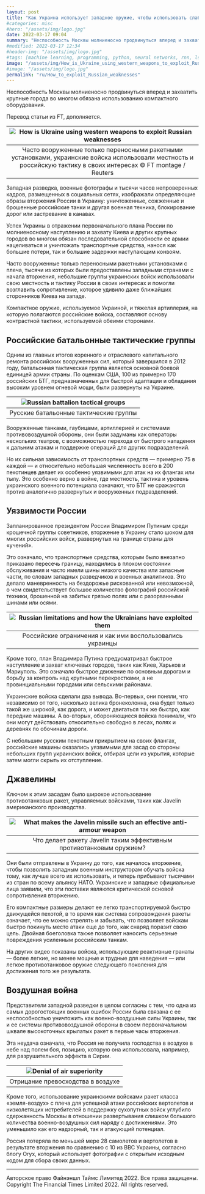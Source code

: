 ```yaml
---
layout: post
title: "Как Украина использует западное оружие, чтобы использовать слабости России?"
#categories: misc
#hero: "/assets/img/logo.jpg"
date: 2022-03-17 09:04
summary: "Неспособность Москвы молниеносно продвинуться вперед и захватить крупные города во многом обязана использованию компактного оборудования."
#modified: 2022-03-17 12:34
#header-img: "/assets/img/logo.jpg"
#tags: [machine learning, programming, python, neural networks, rnn, lstm]
image: "/assets/img/How_is_Ukraine_using_western_weapons_to_exploit_Russian_weaknesses.webp"
#image: "/assets/img/logo.jpg"
permalink: "ru/How_to_exploit_Russian_weaknesses"
---
```


Неспособность Москвы молниеносно продвинуться вперед и захватить крупные города во многом обязана использованию компактного оборудования.  

Перевод статьи из FT, дополняется.  

| ![How is Ukraine using western weapons to exploit Russian weaknesses](https://res.cloudinary.com/intheua/image/upload/s--eTpxijto--/v1647521861/work/How_is_Ukraine_using_western_weapons_to_exploit_Russian_weaknesses_q1x46v.webp) |
|:--:|
| Часто вооруженные только переносными ракетными установками, украинские войска использовали местность и российскую тактику в своих интересах © FT montage / Reuters |  

Западная разведка, военные фотографы и тысячи часов непроверенных кадров, размещенных в социальных сетях, изображали определяющие образы вторжения России в Украину: уничтоженные, сожженные и брошенные российские танки и другая военная техника, блокирование дорог или застревание в канавах.  

Успех Украины в отражении первоначального плана России по молниеносному наступлению и захвату Киева и других крупных городов во многом обязан последовательной способности ее армии нацеливаться и уничтожать транспортные средства, нанося как большие потери, так и большие задержки наступающим конвоям.  

Часто вооруженные только переносными ракетными установками с плеча, тысячи из которых были предоставлены западными странами с начала вторжения, небольшие группы украинских войск использовали свою местность и тактику России в своих интересах и помогли возглавить сопротивление, которое удивило даже ближайших сторонников Киева на западе.  

Компактное оружие, используемое Украиной, и тяжелая артиллерия, на которую полагаются российские войска, составляют основу контрастной тактики, используемой обеими сторонами.  

## Российские батальонные тактические группы  

Одним из главных итогов коренного и отраслевого капитального ремонта российских вооруженных сил, который завершился в 2012 году, батальонная тактическая группа является основной боевой единицей армии страны. По оценкам США, 100 из примерно 170 российских БТГ, предназначенных для быстрой адаптации и обладания высоким уровнем огневой мощи, были развернуты на Украине.  

| ![Russian battalion tactical groups](https://res.cloudinary.com/intheua/image/upload/s--AL1YQvOa--/v1647521861/work/Russian_battalion_tactical_groups_iw0l48.webp) |
|:--:|
| Русские батальонные тактические группы |  

Вооруженные танками, гаубицами, артиллерией и системами противовоздушной обороны, они были задуманы как операторы нескольких театров, с возможностью перехода от быстрого нападения к дальним атакам и поддержке операций для других подразделений.  

Но их сильная зависимость от транспортных средств — примерно 75 в каждой — и относительно небольшая численность всего в 200 пехотинцев делает их особенно уязвимыми для атак на их флангах или тылу. Это особенно верно в войне, где местность, тактика и уровень украинского военного потенциала означают, что БТГ не сражаются против аналогично развернутых и вооруженных подразделений.  

## Уязвимости России

Запланированное президентом России Владимиром Путиным среди крошечной группы советников, вторжение в Украину стало шоком для многих российских войск, развернутых на границе страны для «учений».  

Это означало, что транспортные средства, которым было внезапно приказано пересечь границу, находились в плохом состоянии обслуживания и часто имели шины низкого качества или запасные части, по словам западных разведчиков и военных аналитиков. Это делало маневренность на бездорожье рискованной или невозможной, о чем свидетельствует большое количество фотографий российской техники, брошенной на забитых грязью полях или с разорванными шинами или осями.  

| ![Russian limitations and how the Ukrainians have exploited them](https://res.cloudinary.com/intheua/image/upload/s--wmsMnmTc--/v1647521861/work/Russian_limitations_and_how_the_Ukrainians_have_exploited_them_zzlhxu.webp) |
|:--:|
| Российские ограничения и как ими воспользовались украинцы |  

Кроме того, план Владимира Путина предусматривал быстрое наступление и захват ключевых городов, таких как Киев, Харьков и Мариуполь. Это означало быстрое движение по основным дорогам и борьбу за контроль над крупными перекрестками, а не провинциальными городами или сельскими районами.  

Украинские войска сделали два вывода. Во-первых, они поняли, что независимо от того, насколько велика бронеколонна, она будет только такой же широкой, как дорога, и может двигаться так же быстро, как передние машины. А во-вторых, обороняющиеся войска понимали, что они могут действовать относительно свободно в лесах, полях и деревнях по обочинам дороги.  

С небольшим русским пехотным прикрытием на своих флангах, российские машины оказались уязвимыми для засад со стороны небольших групп украинских войск, отбирая цели из укрытия, которые затем могли скрыть их отступление.  

## Джавелины  

Ключом к этим засадам было широкое использование противотанковых ракет, управляемых войсками, таких как Javelin американского производства.  

| ![What makes the Javelin missile such an effective anti-armour weapon](https://res.cloudinary.com/intheua/image/upload/s--dPt8Gzfb--/v1647521862/work/What_makes_the_Javelin_missile_such_an_effective_anti-armour_weapon_rwzd9v.webp) |
|:--:|
| Что делает ракету Javelin таким эффективным противотанковым оружием? |  

Они были отправлены в Украину до того, как началось вторжение, чтобы позволить западным военным инструкторам обучать войска тому, как лучше всего их использовать, и теперь прибывают тысячами из стран по всему альянсу НАТО. Украинские и западные официальные лица заявили, что эти поставки являются критической основой сопротивления вторжению.  

Его компактные размеры делают ее легко транспортируемой быстро движущейся пехотой, в то время как система сопровождения ракеты означает, что ее можно стрелять и забывать, что позволяет войскам быстро покинуть место атаки еще до того, как снаряд поразит свою цель. Двойная боеголовка также позволяет наносить серьезные повреждения усиленным российским танкам.  

На других видео показаны войска, использующие реактивные гранаты — более легкие, но менее мощные и трудные для наведения — или легкое противотанковое оружие следующего поколения для достижения того же результата.  

## Воздушная война

Представители западной разведки в целом согласны с тем, что одна из самых дорогостоящих военных ошибок России была связана с ее неспособностью уничтожить как военно-воздушные силы Украины, так и ее системы противовоздушной обороны в своем первоначальном шквале высокоточных крылатых ракет в первые часы вторжения.  

Эта неудача означала, что Россия не получила господства в воздухе в небе над полем боя, позицию, которую она использовала, например, для разрушительного эффекта в Сирии.  

| ![Denial of air superiority](https://res.cloudinary.com/intheua/image/upload/s--6Zs6jC71--/v1647521861/work/Denial_of_air_superiority_twtw6g.webp) |
|:--:|
| Отрицание превосходства в воздухе |  

Кроме того, использование украинскими войсками ракет класса «земля-воздух» с плеча для успешной атаки российских вертолетов и низколетящих истребителей в поддержку сухопутных войск углубило сдержанность Москвы в отношении развертывания слишком большого количества военно-воздушных сил наряду с достижениями. Это уменьшило как его надзорный, так и атакующий потенциал.  

Россия потеряла по меньшей мере 28 самолетов и вертолетов в результате вторжения по сравнению с 10 из ВВС Украины, согласно блогу Oryx, который использует фотографии с открытым исходным кодом для сбора своих данных.  

---
Авторское право Файнэншл Таймс Лимитед 2022. Все права защищены.  
Copyright The Financial Times Limited 2022. All rights reserved.  
